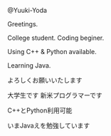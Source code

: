 @Yuuki-Yoda

Greetings.

College student. Coding beginer.

Using C++ & Python available.

Learning Java.

よろしくお願いいたします

大学生です 新米プログラマーです

C++とPython利用可能

いまJavaえを勉強しています
